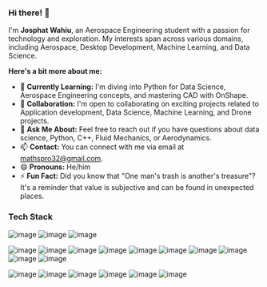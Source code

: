 ### Hi there! 👋

I'm **Josphat Wahiu**, an Aerospace Engineering student with a passion for technology and exploration. My interests span across various domains, including Aerospace, Desktop Development, Machine Learning, and Data Science.

**Here's a bit more about me:**

- 🌱 **Currently Learning:** I'm diving into Python for Data Science, Aerospace Engineering concepts, and mastering CAD with OnShape.
- 👯 **Collaboration:** I'm open to collaborating on exciting projects related to Application development, Data Science, Machine Learning, and Drone projects.
- 💬 **Ask Me About:** Feel free to reach out if you have questions about data science, Python, C++, Fluid Mechanics, or Aerodynamics.
- 📫 **Contact:** You can connect with me via email at mathspro32@gmail.com.
- 😄 **Pronouns:** He/him
- ⚡ **Fun Fact:** Did you know that "One man's trash is another's treasure"? It's a reminder that value is subjective and can be found in unexpected places.

### Tech Stack
![image](https://github.com/user-attachments/assets/99f4f053-3f83-4151-90cb-5b360ae7aff3)
![image](https://github.com/user-attachments/assets/6a5b0cd9-e7d1-411d-b771-4608056d68f5)
![image](https://github.com/user-attachments/assets/8529081b-80e1-4e38-a68c-686d6d9b51da)

![image](https://github.com/user-attachments/assets/fbd07f37-143a-4f05-ac83-3d7df0cd5992)
![image](https://github.com/user-attachments/assets/0f095c4e-1dd9-448d-8ed0-cf294214d40e)
![image](https://github.com/user-attachments/assets/2c432803-fc56-42f2-9e2b-2767ccfca774)
![image](https://github.com/user-attachments/assets/f0f918e5-89a0-412a-8ef5-10f1a0966d2e)
![image](https://github.com/user-attachments/assets/63daf518-7fa5-4bf9-ad02-2c3fb3059c05)
![image](https://github.com/user-attachments/assets/7708c58e-635a-4211-bea5-8067bc19c688)
![image](https://github.com/user-attachments/assets/ff804490-0024-4c5a-b55e-6a0723e8e976)
![image](https://github.com/user-attachments/assets/89960425-b910-4f23-9d37-54afca591ec7)
![image](https://github.com/user-attachments/assets/3b7ff044-a565-43d1-a0af-da935d4a43fd)
![image](https://github.com/user-attachments/assets/c5b0a441-b5af-40e9-a13a-f5c20aa803bf)

![image](https://github.com/user-attachments/assets/04ea9f59-ab4b-418a-bc6a-d585b3bbb2e1)
![image](https://github.com/user-attachments/assets/47537ac7-e225-4285-a1ca-d7a43ead721c)
![image](https://github.com/user-attachments/assets/7e4b0e5a-64f2-4f0f-b17b-b2cad8d420b3)
![image](https://github.com/user-attachments/assets/199da178-b35e-4a8a-a72a-af6412b124d6)
![image](https://github.com/user-attachments/assets/8c68fc1e-4a1a-4d82-aa26-f4e91c9a7f7f)
![image](https://github.com/user-attachments/assets/4964bba3-c07b-4b13-adb9-bfda4a0e1b2b)


